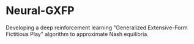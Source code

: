 # Neural-GXFP
Developing a deep reinforcement learning "Generalized Extensive-Form Fictitious Play" algorithm to approximate Nash equilibria.

